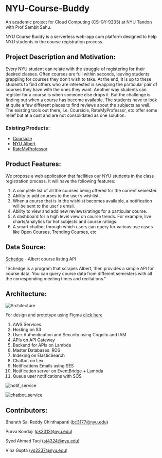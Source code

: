 # NYU-Course-Buddy

An academic project for Cloud Computing (CS-GY-9233) at NYU Tandon with Prof Sambit Sahu.

NYU Course Buddy is a serverless web-app cum platform designed to help NYU students in the course registration process.

## Project Description and Motivation:

Every NYU student can relate with the struggle of registering for their desired classes. Often courses are full within seconds, leaving students grappling for courses they don’t wish to take. At the end, it is up to these students to find others who are interested in swapping the particular pair of courses they have with the ones they want. Another way students can register for a course is when someone else drops it. But the challenge is finding out when a course has become available. The students have to look at quite a few different places to find reviews about the subjects as well. The existing tools out there, i.e. Coursicle, RateMyProfessor, etc offer some relief but at a cost and are not consolidated as one solution. 

### Existing Products:
- [Coursicle](https://www.coursicle.com/)
- [NYU Albert](http://albert.nyu.edu/albert_index.html?tab=NYU_STUDENTS_TAB)
- [RateMyProfessor](https://www.ratemyprofessors.com/)

## Product Features:

We propose a web application that facilities our NYU students in the class registration process. It will have the following features:
1. A complete list of all the courses being offered for the current semester.
2. Ability to add courses to the user’s wishlist.
3. When a course that is in the wishlist becomes available, a notification will be sent to the user's email.
4. Ability to view and add new reviews/ratings for a particular course.
5. A dashboard for a high level view on course trends. For example, live charts/analytics for hot subjects and course ratings.
6. A smart chatbot through which users can query for various use cases like Open Courses, Trending Courses, etc 


## Data Source:

[Schedge](https://blog.torchnyu.com/2020/01/15/schedge-an-albert-api.html) - Albert course listing API

"Schedge is a program that scrapes Albert, then provides a simple API for course data. You can query course data from different semesters with all the corresponding meeting times and recitations."

## Architecture:

![Architecture](https://github.com/therealbappi/NYU-Course-Buddy/blob/main/Resources/System-Architecture.png?raw=true)

For design and prototype using Figma [click here](https://www.figma.com/proto/mXqgsQ9RWYtaqv3WDAT3eA/Cloud?node-id=0%3A1&scaling=min-zoom&starting-point-node-id=1%3A52)

1. AWS Services
2. Hosting on S3
3. User Authentication and Security using Cognito and IAM
4. APIs on API Gateway
5. Backend for APIs on Lambda
6. Master Databases: RDS 
7. Indexing on ElasticSearch
8. Chatbot on Lex
9. Notifications Emails using SES
10. Notification server on EventBridge + Lambda 
11. Queue user notifications with SQS

![notif_service](https://user-images.githubusercontent.com/26039974/169601631-a9d46fbf-b1bb-4d0f-82d4-0ed085c641bc.PNG)

![chatbot_service](https://user-images.githubusercontent.com/26039974/169601650-c87ed5e0-3f66-4716-b588-3ce3a60c5d42.PNG)

## Contributors:

Bharath Sai Reddy Chinthapanti (bc3177@nyu.edu)

Purva Kondaji (pk2312@nyu.edu)

Syed Ahmad Taqi (st4324@nyu.edu)

Viha Gupta (vg2237@nyu.edu)
